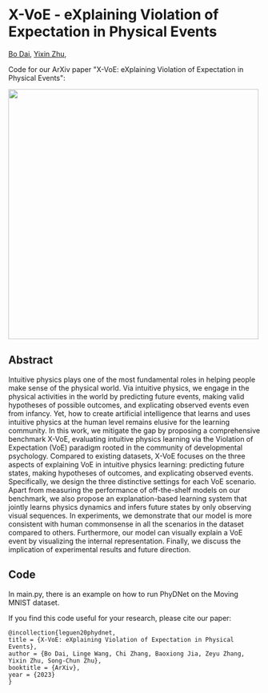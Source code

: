 # X-VoE - eXplaining Violation of Expectation in Physical Events
[Bo Dai](https://daibopku.github.io/daibo/),  [Yixin Zhu](https://yzhu.io/), 

Code for our ArXiv paper "X-VoE: eXplaining Violation of Expectation in Physical Events": 

<img src="https://github.com/daibopku/XPL/blob/main/figure/explain.png" width="500">

## Abstract
Intuitive physics plays one of the most fundamental roles in helping people make sense of the physical world. Via intuitive physics, we engage in the physical activities in the world by predicting future events, making valid hypotheses of possible outcomes, and explicating observed events even from infancy. Yet, how to create artificial intelligence that learns and uses intuitive physics at the human level remains elusive for the learning community. In this work, we mitigate the gap by proposing a comprehensive benchmark X-VoE, evaluating intuitive physics learning via the Violation of Expectation (VoE) paradigm rooted in the community of developmental psychology. Compared to existing datasets, X-VoE focuses on the three aspects of explaining VoE in intuitive physics learning: predicting future states, making hypotheses of outcomes, and explicating observed events. Specifically, we design the three distinctive settings for each VoE scenario. Apart from measuring the performance of off-the-shelf models on our benchmark, we also propose an explanation-based learning system that jointly learns physics dynamics and infers future states by only observing visual sequences. In experiments, we demonstrate that our model is more consistent with human commonsense in all the scenarios in the dataset compared to others. Furthermore, our model can visually explain a VoE event by visualizing the internal representation. Finally, we discuss the implication of experimental results and future direction.

## Code

In main.py, there is an example on how to run PhyDNet on the Moving MNIST dataset.

If you find this code useful for your research, please cite our paper:

```
@incollection{leguen20phydnet,
title = {X-VoE: eXplaining Violation of Expectation in Physical Events},
author = {Bo Dai, Linge Wang, Chi Zhang, Baoxiong Jia, Zeyu Zhang, Yixin Zhu, Song-Chun Zhu},
booktitle = {ArXiv},
year = {2023}
}
```
